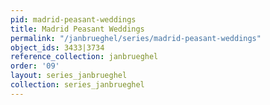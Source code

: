 ```yaml
---
pid: madrid-peasant-weddings
title: Madrid Peasant Weddings
permalink: "/janbrueghel/series/madrid-peasant-weddings"
object_ids: 3433|3734
reference_collection: janbrueghel
order: '09'
layout: series_janbrueghel
collection: series_janbrueghel
---
```


